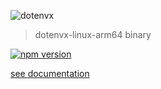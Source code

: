 ![dotenvx](https://dotenvx.com/better-banner.png)

> dotenvx-linux-arm64 binary

[![npm version](https://img.shields.io/npm/v/@dotenvx/dotenvx-linux-arm64.svg)](https://www.npmjs.com/package/@dotenvx/dotenvx-linux-arm64)

[see documentation](https://github.com/dotenvx/dotenvx)

&nbsp;
